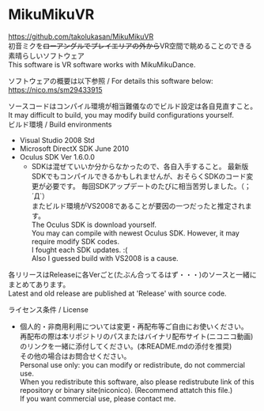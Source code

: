 # MikuMikuVR  
https://github.com/takolukasan/MikuMikuVR  
初音ミクを~~ローアングルでプレイエリアの外から~~VR空間で眺めることのできる素晴らしいソフトウェア  
This software is VR software works with MikuMikuDance. 

ソフトウェアの概要は以下参照 / For details this software below:  
<https://nico.ms/sm29433915>  

ソースコードはコンパイル環境が相当難儀なのでビルド設定は各自見直すこと。  
It may difficult to build, you may modify build configurations yourself.  
ビルド環境 / Build environments  
* Visual Studio 2008 Std  
* Microsoft DirectX SDK June 2010
* Oculus SDK Ver 1.6.0.0  
    * SDKは混ぜていいか分からなかったので、各自入手すること。 
    最新版SDKでもコンパイルできるかもしれませんが、おそらくSDKのコード変更が必要です。
    毎回SDKアップデートのたびに相当苦労しました。（；´Д`）  
    またビルド環境がVS2008であることが要因の一つだったと推定されます。  
    The Oculus SDK is download yourself.  
    You may can compile with newest Oculus SDK. However, it may require modify SDK codes.  
    I fought each SDK updates. :(  
    Also I guessed build with VS2008 is a cause.  

各リリースはReleaseに各Verごと(たぶん合ってるはず・・・)のソースと一緒にまとめてあります。  
Latest and old release are published at 'Release' with source code.

ライセンス条件 / License  
* 個人的・非商用利用については変更・再配布等ご自由にお使いください。  
 再配布の際は本リポジトリのパスまたはバイナリ配布サイト(ニコニコ動画)のリンクを一緒に添付してください。(本README.mdの添付を推奨)  
 その他の場合はお問合せください。  
 Personal use only: you can modify or redistribute, do not commercial use.  
 When you redistribute this software, also please redistrubute link of this repository or binary site(niconico). (Recommend attatch this file.)  
 If you want commercial use, please contact me.
 
